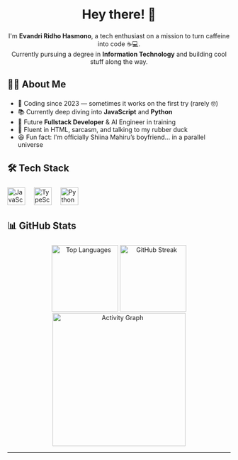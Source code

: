 <h1 align="center">Hey there! 👋</h1>

###

<p align="center">
  I'm <strong>Evandri Ridho Hasmono</strong>, a tech enthusiast on a mission to turn caffeine into code ☕💻.<br />
  Currently pursuing a degree in <strong>Information Technology</strong> and building cool stuff along the way.
</p>

###

<h2 align="left">🙋‍♂️ About Me</h2>

###

<ul align="left">
  <li>🚀 Coding since 2023 — sometimes it works on the first try (rarely 🤓)</li>
  <li>📚 Currently deep diving into <strong>JavaScript</strong> and <strong>Python</strong></li>
  <li>🎯 Future <strong>Fullstack Developer</strong> & AI Engineer in training</li>
  <li>💬 Fluent in HTML, sarcasm, and talking to my rubber duck</li>
  <li>😆 Fun fact: I'm officially Shiina Mahiru’s boyfriend... in a parallel universe</li>
</ul>

###

<h2 align="left">🛠️ Tech Stack</h2>

###

<div align="left">
  <img src="https://cdn.jsdelivr.net/gh/devicons/devicon/icons/javascript/javascript-original.svg" height="40" alt="JavaScript" />
  <img width="12" />
  <img src="https://cdn.jsdelivr.net/gh/devicons/devicon/icons/typescript/typescript-original.svg" height="40" alt="TypeScript" />
  <img width="12" />
  <img src="https://cdn.jsdelivr.net/gh/devicons/devicon/icons/python/python-original.svg" height="40" alt="Python" />
</div>

###

<h2 align="left">📊 GitHub Stats</h2>

###

<div align="center">
  <img src="https://github-readme-stats.vercel.app/api/top-langs?username=EvandriRidho&layout=compact&theme=dracula&card_width=320" height="150" alt="Top Languages" />
  <img src="https://streak-stats.demolab.com?user=EvandriRidho&theme=dracula&hide_border=false&border_radius=5" height="150" alt="GitHub Streak" />
  <img src="https://github-readme-activity-graph.vercel.app/graph?username=EvandriRidho&theme=react-dark&area=true&radius=16" height="300" alt="Activity Graph" />
</div>

---

